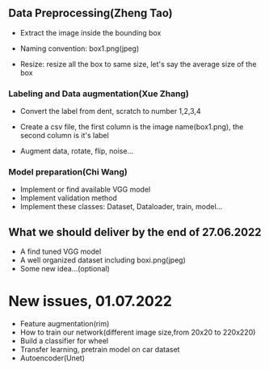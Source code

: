 ## Data Preprocessing(Zheng Tao)

- Extract the image inside the bounding box

- Naming convention: box1.png(jpeg)

- Resize: resize all the box to same size, let's say the average size of the box

  

### Labeling and Data augmentation(Xue Zhang)

- Convert the label from dent, scratch to number 1,2,3,4

- Create a csv file, the first column is the image name(box1.png), the second column is it's label

- Augment data, rotate, flip, noise...

  

### Model preparation(Chi Wang)

- Implement or find available VGG model
- Implement validation method
- Implement these classes: Dataset, Dataloader, train, model...



## What we should deliver by the end of 27.06.2022

- A find tuned VGG model
- A well organized dataset including boxi.png(jpeg)
- Some new idea...(optional)

# New issues, 01.07.2022
- Feature augmentation(rim)
- How to train our network(different image size,from 20x20 to 220x220)
- Build a classifier for wheel
- Transfer learning, pretrain model on car dataset
- Autoencoder(Unet)

